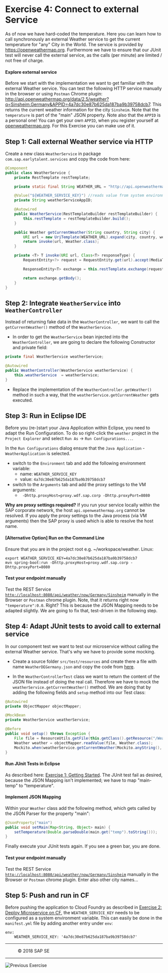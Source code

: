 Exercise 4: Connect to external Service
==========================================
As of now we have hard-coded the temperature. Here you can learn how to call synchronously an external Weather service to get the current temperature for "any" City in the World. The service is provided by https://openweathermap.org. Furthermore we have to ensure that our JUnit test will never call the external service, as the calls (per minute) are limited / not free of charge.

#### Explore external service
Before we start with the implementation we want to get familiar with the external Weather service.
You can test the following HTTP service manually in the browser or using `Postman` Chrome plugin:
http://api.openweathermap.org/data/2.5/weather?q=Sinsheim,Germany&APPID=4a7dc30e87b625da187ba9b39758dcb7. This returns the current weather information for the city `Sinsheim`. Note that the `temperature` is part of the "main" JSON property. Note also that the `APPID` is a personal one! You can get your own `APPID`, when you register yourself at [openweathermap.org](https://openweathermap.org). For this Exercise you can make use of it.

## Step 1: Call external Weather service via HTTP
Create a new class `WeatherService` in package `com.sap.earlytalent.services` and copy the code from here:
```java
@Component
public class WeatherService {
    private RestTemplate restTemplate;

    private static final String WEATHER_URL = "http://api.openweathermap.org/data/2.5/weather?q={city},{country}&APPID={key}";

    @Value("${WEATHER_SERVICE_KEY}") //reads value from system environment
    private String weatherServiceAppID;

    @Autowired
    public WeatherService(RestTemplateBuilder restTemplateBuilder) {
        this.restTemplate = restTemplateBuilder.build();
    }

    public Weather getCurrentWeather(String country, String city) {
        URI url = new UriTemplate(WEATHER_URL).expand(city, country, weatherServiceAppID);
        return invoke(url, Weather.class);
    }

    private <T> T invoke(URI url, Class<T> responseType) {
        RequestEntity<?> request = RequestEntity.get(url).accept(MediaType.APPLICATION_JSON).build();

        ResponseEntity<T> exchange = this.restTemplate.exchange(request, responseType);

        return exchange.getBody();
    }
}
```

## Step 2: Integrate `WeatherService` into `WeatherController`
Instead of returning fake data in the `WeatherController`, we want to call the `getCurrentWeather()` method of the `WeatherService`.

- In order to get the `WeatherService` bean injected into the `WeatherController`, we are going to declare the following Constructor and private field:
```java
private final WeatherService weatherService; 

@Autowired
public WeatherController(WeatherService weatherService) { 
    this.weatherService  = weatherService;
}
```
- Replace the implementation of the `WeatherController.getWeather()` method in such a way, that the `weatherService.getCurrentWeather` gets executed.

## Step 3: Run in Eclipse IDE
Before you (re-)start your Java Application within Eclipse, you need to adapt the Run Configuration. To do so right-click the `weather` project in the `Project Explorer` and select `Run As` -> `Run Configurations...`. 

In the `Run Configurations` dialog ensure that the `Java Application` - `WeatherApplication` is selected.
- switch to the `Environment` tab and add the following environment variable:
  - name: `WEATHER_SERVICE_KEY`
  - value: `4a7dc30e87b625da187ba9b39758dcb7`
- switch to the `Arguments` tab and add the proxy settings to the VM arguments:
  - ` -Dhttp.proxyHost=proxy.wdf.sap.corp -Dhttp.proxyPort=8080`

**Why are proxy settings required?** If you run your service locally within the SAP corporate network, the host `api.openweathermap.org` cannot be resolved. If you apply the proxy settings to the Java process (via VM arguments) then the SAP proxy is used which is able to resolve the host name. 

#### [Alternative Option] Run on the Command Line
Ensure that you are in the project root e.g. ~/workspace/weather.
Linux:
```
export WEATHER_SERVICE_KEY=4a7dc30e87b625da187ba9b39758dcb7
mvn spring-boot:run -Dhttp.proxyHost=proxy.wdf.sap.corp -Dhttp.proxyPort=8080
```

#### Test your endpoint manually
Test the REST Service [`http://localhost:8080/api/weather/now/Germany/Sinsheim`](http://localhost:8080/api/weather/now/Germany/Sinsheim) manually in the Browser or `Postman` chrome plugin. Note, that it returns right now `"temperature":0.0`. Right? This is because the JSON Mapping needs to be adapted slightly. We are going to fix that, test-driven in the following step.

## Step 4: Adapt JUnit tests to avoid call to external service 
In our component test we want to test our microservice without calling the external Weather service. That's why we have to provide some mocking.

- Create a source folder `src/test/resources` and create there a file with name `WeatherDEGermany.json` and copy the code from [here](https://github.wdf.sap.corp/raw/D048418/cc-weather-spring-boot/master/src/test/resources/WeatherDEGermany.json).

- In the `WeatherControllerTest` class we want to return the content of the JSON file instead of doing the real call. Therefore we have to mock the `weatherService.getCurrentWeather()` method. We are doing that by adding the following fields and `setup` method into our Test class:
```java
@Autowired
private ObjectMapper objectMapper; 

@MockBean
private WeatherService weatherService; 

@Before
public void setup() throws Exception {
    File file = ResourceUtils.getFile(this.getClass().getResource("/WeatherDEGermany.json"));
    Weather weather = objectMapper.readValue(file, Weather.class);
    Mockito.when(weatherService.getCurrentWeather(Mockito.anyString(), Mockito.anyString())).thenReturn(weather);
}
```
####  Run JUnit Tests in Eclipse
As described here: [Exercise 1: Getting Started](https://github.com/ccjavadev/cc-coursematerial/blob/master/SpringBoot/Exercise_1_SpringBoot_GettingStarted.md#step-7-run-junit-tests-in-eclipse). The JUnit test fail as desired, because the JSON Mapping isn't implemented; we have to map "main-temp" to "temperature". 

#### Implement JSON Mapping 
Within your `Weather` class add the following method, which gets called by the JSON Parser for the property "main":
```java
@JsonProperty("main")
public void setMain(Map<String, Object> main) {
    setTemperature(Double.parseDouble(main.get("temp").toString()));
}
```

Finally execute your JUnit tests again. If you see a green bar, you are done.

#### Test your endpoint manually
Test the REST Service [`http://localhost:8080/api/weather/now/Germany/Sinsheim`](http://localhost:8080/api/weather/now/Germany/Sinsheim) manually in the Browser or `Postman` chrome plugin. Enter also other city names...

## Step 5: Push and run in CF
Before pushing the application to Cloud Foundry  as described in [Exercise 2: Deploy Microservice on CF](https://github.com/ccjavadev/cc-coursematerial/blob/master/SpringBoot/Exercise_2_SpringBoot_DeployAdsOnCloudFoundry.md#step-3-push-your-service), the `WEATHER_SERVICE_KEY` needs to be configured as a system environment variable. This can easily be done in the `manifest.yml` file by adding another entry under `env`:
```
env:
    WEATHER_SERVICE_KEY: '4a7dc30e87b625da187ba9b39758dcb7'
```

***
<dl>
  <dd>
  <div class="footer">&copy; 2018 SAP SE</div>
  </dd>
</dl>
<hr>
<a href="Exercise_3_SpringBoot_CreateWeatherService.md">
  <img align="left" alt="Previous Exercise">
</a>
